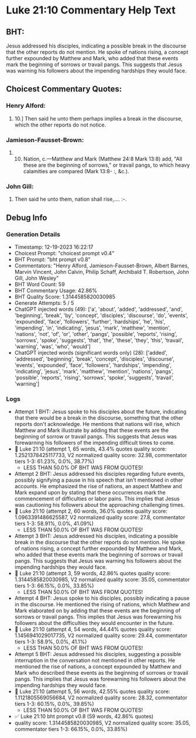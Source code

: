 # Luke 21:10 Commentary Help Text

## BHT:
Jesus addressed his disciples, indicating a possible break in the discourse that the other reports do not mention. He spoke of nations rising, a concept further expounded by Matthew and Mark, who added that these events mark the beginning of sorrows or travail pangs. This suggests that Jesus was warning his followers about the impending hardships they would face.

## Choicest Commentary Quotes:
### Henry Alford:
1.  10.] Then said he unto them perhaps implies a break in the discourse, which the other reports do not notice.

### Jamieson-Fausset-Brown:
1. 10. Nation, c.—Matthew and
	Mark (Matthew 24:8 Mark 13:8)
	add, "All these are the beginning of sorrows," or travail
	pangs, to which heavy calamities are compared (Mark 13:8- :, &amp;c.).


### John Gill:
1. Then said he unto them, nation shall rise,....
 :-.



## Debug Info
### Generation Details
- Timestamp: 12-19-2023 16:22:17
- Choicest Prompt: "choicest prompt v0.4"
- BHT Prompt: "bht prompt v0.8"
- Commentators: "Henry Alford, Jamieson-Fausset-Brown, Albert Barnes, Marvin Vincent, John Calvin, Philip Schaff, Archibald T. Robertson, John Gill, John Wesley"
- BHT Word Count: 59
- BHT Commentary Usage: 42.86%
- BHT Quality Score: 1.3144585820030985
- Generate Attempts: 5 / 5
- ChatGPT injected words (49):
	['a', 'about', 'added', 'addressed', 'and', 'beginning', 'break', 'by', 'concept', 'disciples', 'discourse', 'do', 'events', 'expounded', 'face', 'followers', 'further', 'hardships', 'he', 'his', 'impending', 'in', 'indicating', 'jesus', 'mark', 'matthew', 'mention', 'nations', 'not', 'of', 'or', 'other', 'pangs', 'possible', 'reports', 'rising', 'sorrows', 'spoke', 'suggests', 'that', 'the', 'these', 'they', 'this', 'travail', 'warning', 'was', 'who', 'would']
- ChatGPT injected words (significant words only) (28):
	['added', 'addressed', 'beginning', 'break', 'concept', 'disciples', 'discourse', 'events', 'expounded', 'face', 'followers', 'hardships', 'impending', 'indicating', 'jesus', 'mark', 'matthew', 'mention', 'nations', 'pangs', 'possible', 'reports', 'rising', 'sorrows', 'spoke', 'suggests', 'travail', 'warning']

### Logs
- Attempt 1 BHT: Jesus spoke to his disciples about the future, indicating that there would be a break in the discourse, something that the other reports don't acknowledge. He mentions that nations will rise, which Matthew and Mark illustrate by adding that these events are the beginning of sorrow or travail pangs. This suggests that Jesus was forewarning his followers of the impending difficult times to come.
- 🔄 Luke 21:10 (attempt 1, 65 words, 43.4% quotes quality score: 1.2521378425117733, V2 normalized quality score: 32.98, commentator tiers 1-3: 61.23%, 0.0%, 38.77%) 
	- LESS THAN 50.0% OF BHT WAS FROM QUOTES!
- Attempt 2 BHT: Jesus addressed his disciples regarding future events, possibly signifying a pause in his speech that isn't mentioned in other accounts. He emphasized the rise of nations, an aspect Matthew and Mark expand upon by stating that these occurrences mark the commencement of difficulties or labor pains. This implies that Jesus was cautioning his followers about the approaching challenging times.
- 🔄 Luke 21:10 (attempt 2, 60 words, 36.0% quotes quality score: 1.0963391486625587, V2 normalized quality score: 27.8, commentator tiers 1-3: 58.91%, 0.0%, 41.09%) 
	- LESS THAN 50.0% OF BHT WAS FROM QUOTES!
- Attempt 3 BHT: Jesus addressed his disciples, indicating a possible break in the discourse that the other reports do not mention. He spoke of nations rising, a concept further expounded by Matthew and Mark, who added that these events mark the beginning of sorrows or travail pangs. This suggests that Jesus was warning his followers about the impending hardships they would face.
- 🔄 Luke 21:10 (attempt 3, 59 words, 42.86% quotes quality score: 1.3144585820030985, V2 normalized quality score: 35.05, commentator tiers 1-3: 66.15%, 0.0%, 33.85%) 
	- LESS THAN 50.0% OF BHT WAS FROM QUOTES!
- Attempt 4 BHT: Jesus spoke to his disciples, possibly indicating a pause in the discourse. He mentioned the rising of nations, which Matthew and Mark elaborated on by adding that these events are the beginning of sorrows or travail pangs. This implies that Jesus was forewarning his followers about the difficulties they would encounter in the future.
- 🔄 Luke 21:10 (attempt 4, 54 words, 44.44% quotes quality score: 1.1456941029017735, V2 normalized quality score: 29.44, commentator tiers 1-3: 58.9%, 0.0%, 41.1%) 
	- LESS THAN 50.0% OF BHT WAS FROM QUOTES!
- Attempt 5 BHT: Jesus addressed his disciples, suggesting a possible interruption in the conversation not mentioned in other reports. He mentioned the rise of nations, a concept expounded by Matthew and Mark who described these events as the beginning of sorrows or travail pangs. This implies that Jesus was forewarning his followers about the impending hardships they would face.
- 🔄 Luke 21:10 (attempt 5, 56 words, 42.55% quotes quality score: 1.1121805569056684, V2 normalized quality score: 28.32, commentator tiers 1-3: 60.15%, 0.0%, 39.85%) 
	- LESS THAN 50.0% OF BHT WAS FROM QUOTES!
- ✅ Luke 21:10 bht prompt v0.8 (59 words, 42.86% quotes)
- quality score: 1.3144585820030985, V2 normalized quality score: 35.05, commentator tiers 1-3: 66.15%, 0.0%, 33.85%)